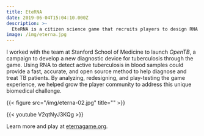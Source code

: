 ```yaml
---
title: EteRNA
date: 2019-06-04T15:04:10.000Z
description: >-
  EteRNA is a citizen science game that recruits players to design RNA molecules by solving puzzles. These designs are then synthesized in the lab and used for biomedical research.  
image: /img/eterna.jpg
---
```


I worked with the team at Stanford School of Medicine to launch *OpenTB*, a campaign to develop a new diagnostic device for tuberculosis through the game. Using RNA to detect active tuberculosis in blood samples could provide a fast, accurate, and open source method to help diagnose and treat TB patients. By analyzing, redesigning, and play-testing the game experience, we helped grow the player community to address this unique biomedical challenge.

{{< figure src="/img/eterna-02.jpg" title="" >}}

{{< youtube V2qtNyJ3KQg >}}

Learn more and play at [eternagame.org](https://eternagame.org).

<br />
